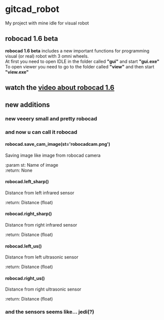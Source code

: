 # gitcad_robot
My project with mine idle for visual robot
## robocad 1.6 beta
**robocad 1.6 beta** includes a new important functions for programming visual (or real) robot with 3 omni wheels.  
At first you need to open IDLE in the folder called **"gui"** and start **"gui.exe"**  
To open viewer you need to go to the folder called **"view"** and then start **"view.exe"**  
## watch the [video about robocad 1.6](https://www.youtube.com/watch?v=zTkgmJpXnCQ&t=132s "Youtube")  

## new additions
### new veeery small and pretty robocad
### and now u can call it robocad
#### robocad.save_cam_image(st='robocadcam.png')  

Saving image like image from robocad camera  
  
:param st: Name of image  
:return: None  

#### robocad.left_sharp()  

Distance from left infrared sensor  

:return: Distance (float)  

#### robocad.right_sharp()  

Distance from right infrared sensor  

:return: Distance (float)  

#### robocad.left_us()  

Distance from left ultrasonic sensor  

:return: Distance (float)  

#### robocad.right_us()  

Distance from right ultrasonic sensor  

:return: Distance (float)  

### and the sensors seems like... jedi(?) 
